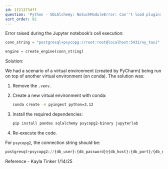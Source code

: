 ```yaml
---
id: 1f21373dff
question: 'Python - SQLAlchemy: NoSuchModuleError: Can''t load plugin: sqlalchemy.dialects:postgresql.psycopg'
sort_order: 92
---
```


Error raised during the Jupyter notebook’s cell execution:

```python
conn_string = "postgresql+psycopg://root:root@localhost:5432/ny_taxi"

engine = create_engine(conn_string)
```

Solution: 

We had a scenario of a virtual environment (created by PyCharm) being run on top of another virtual environment (on conda). The solution was:

1. Remove the `.venv`.
2. Create a new virtual environment with conda:
   
   ```bash
   conda create -n pyingest python=3.12
   ```

3. Install the required dependencies:
   
   ```bash
   pip install pandas sqlalchemy psycopg2-binary jupyterlab
   ```

4. Re-execute the code.

For `psycopg2`, the connection string should be:

```python
postgresql+psycopg2://{db_user}:{db_password}@{db_host}:{db_port}/{db_name}
```

Reference - Kayla Tinker 1/14/25